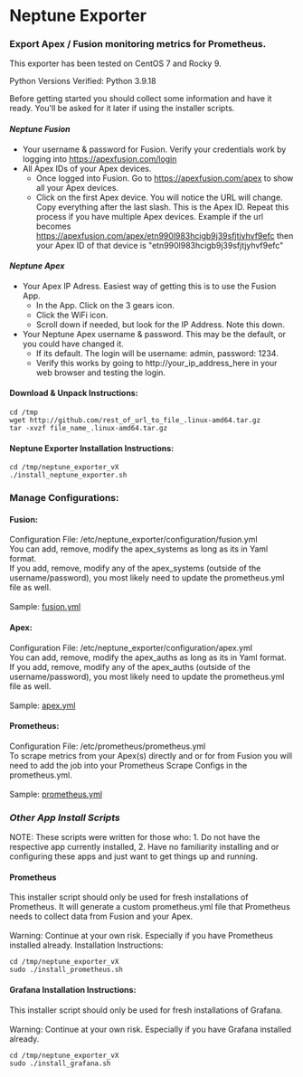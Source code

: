 # Neptune Exporter
### Export Apex / Fusion monitoring metrics for Prometheus.

This exporter has been tested on CentOS 7 and Rocky 9.<br>

Python Versions Verified: Python 3.9.18

Before getting started you should collect some information and have it ready. You'll be asked for it later if using the installer scripts.

#### _Neptune Fusion_
 - Your username & password for Fusion. Verify your credentials work by logging into https://apexfusion.com/login
 - All Apex IDs of your Apex devices.
    - Once logged into Fusion. Go to https://apexfusion.com/apex to show all your Apex devices.
    - Click on the first Apex device. You will notice the URL will change. Copy everything after the last slash. This is the Apex ID. Repeat this process if you have multiple Apex devices. Example if the url becomes https://apexfusion.com/apex/etn990l983hcigb9j39sfjtjyhvf9efc then your Apex ID of that device is "etn990l983hcigb9j39sfjtjyhvf9efc"

#### _Neptune Apex_
 - Your Apex IP Adress. Easiest way of getting this is to use the Fusion App.
    - In the App. Click on the 3 gears icon.
    - Click the WiFi icon.
    - Scroll down if needed, but look for the IP Address. Note this down.
 - Your Neptune Apex username & password. This may be the default, or you could have changed it.
    - If its default. The login will be username: admin, password: 1234.
    - Verify this works by going to http://your_ip_address_here in your web browser and testing the login.

#### Download & Unpack Instructions:
```
cd /tmp
wget http://github.com/rest_of_url_to_file_.linux-amd64.tar.gz
tar -xvzf file_name_.linux-amd64.tar.gz
```

#### Neptune Exporter Installation Instructions:
```
cd /tmp/neptune_exporter_vX
./install_neptune_exporter.sh
```

### Manage Configurations:
#### Fusion:
Configuration File: /etc/neptune_exporter/configuration/fusion.yml<BR>
You can add, remove, modify the apex_systems as long as its in Yaml format.<BR>
If you add, remove, modify any of the apex_systems (outside of the username/password), you most likely need to update the prometheus.yml file as well.<BR>
<BR>
Sample: [fusion.yml](https://github.com/dl-romero/neptune_exporter/blob/main/apps/neptune_exporter/configuration/fusion.yml) 
 
#### Apex:
Configuration File: /etc/neptune_exporter/configuration/apex.yml<BR>
You can add, remove, modify the apex_auths as long as its in Yaml format.<BR>
If you add, remove, modify any of the apex_auths (outside of the username/password), you most likely need to update the prometheus.yml file as well.<BR>
<BR>
Sample: [apex.yml](https://github.com/dl-romero/neptune_exporter/blob/main/apps/neptune_exporter/configuration/apex.yml) 

#### Prometheus:
Configuration File: /etc/prometheus/prometheus.yml<BR>
To scrape metrics from your Apex(s) directly and or for from Fusion you will need to add the job into your Prometheus Scrape Configs in the prometheus.yml.<BR>
<BR>
Sample: [prometheus.yml](https://github.com/dl-romero/neptune_exporter/blob/main/apps/prometheus/prometheus.yml) 

### _Other App Install Scripts_
NOTE: These scripts were written for those who: 1. Do not have the respective app currently installed, 2. Have no familiarity installing and or configuring these apps and just want to get things up and running.<BR>
#### Prometheus
This installer script should only be used for fresh installations of Prometheus.
It will generate a custom prometheus.yml file that Prometheus needs to collect data from Fusion and your Apex.<BR>
<BR>
Warning: Continue at your own risk. Especially if you have Prometheus installed already.
Installation Instructions:
```
cd /tmp/neptune_exporter_vX
sudo ./install_prometheus.sh
```

#### Grafana Installation Instructions:
This installer script should only be used for fresh installations of Grafana.<BR>
<BR>
Warning: Continue at your own risk. Especially if you have Grafana installed already.
```
cd /tmp/neptune_exporter_vX
sudo ./install_grafana.sh
```
